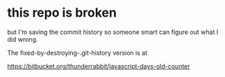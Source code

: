 # this repo is broken

but I'm saving the commit history so someone smart can figure out what I did wrong.

The fixed-by-destroying-.git-history version is at

https://bitbucket.org/thunderrabbit/javascript-days-old-counter
